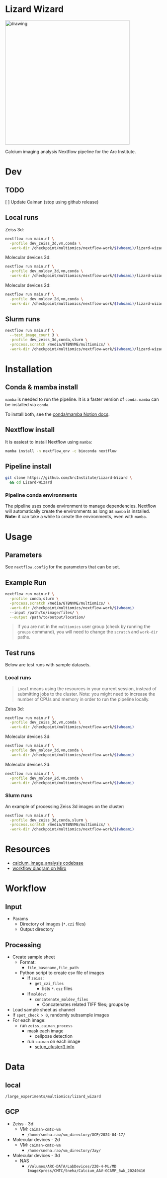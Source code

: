 Lizard Wizard
=============

<img src="./img/lizard-wizard.png" alt="drawing" width="400"/>

Calcium imaging analysis Nextflow pipeline for the Arc Institute.

# Dev

## TODO

[ ] Update Caiman (stop using github release)

## Local runs

Zeiss 3d:

```bash
nextflow run main.nf \
  -profile dev_zeiss_3d,vm,conda \
  -work-dir /checkpoint/multiomics/nextflow-work/$(whoami)/lizard-wizard
```

Molecular devices 3d:

```bash
nextflow run main.nf \
  -profile dev_moldev_3d,vm,conda \
  -work-dir /checkpoint/multiomics/nextflow-work/$(whoami)/lizard-wizard
```

Molecular devices 2d:

```bash
nextflow run main.nf \
  -profile dev_moldev_2d,vm,conda \
  -work-dir /checkpoint/multiomics/nextflow-work/$(whoami)/lizard-wizard
```

## Slurm runs

```bash
nextflow run main.nf \
  --test_image_count 3 \
  -profile dev_zeiss_3d,conda,slurm \
  -process.scratch /media/8TBNVME/multiomics/ \
  -work-dir /checkpoint/multiomics/nextflow-work/$(whoami)/lizard-wizard
```

# Installation

## Conda & mamba install

`mamba` is needed to run the pipeline. It is a faster version of `conda`. `mamba` can be installed via `conda`. 

To install both, see the [conda/mamba Notion docs](https://www.notion.so/arcinstitute/Conda-Mamba-8106bed9553d46cca1af4e10f486bec2).

## Nextflow install

It is easiest to install Nextflow using `mamba`:

```bash
mamba install -n nextflow_env -c bioconda nextflow
```

## Pipeline install

```bash
git clone https://github.com/ArcInstitute/Lizard-Wizard \
  && cd Lizard-Wizard
```

### Pipeline conda environments 

The pipeline uses conda environment to manage dependencies. 
Nextflow will automatically create the environments as long as `mamba` is installed.
**Note:** it can take a while to create the environments, even with `mamba`.


# Usage

## Parameters 

See `nextflow.config` for the parameters that can be set.

## Example Run

```bash
nextflow run main.nf \
  -profile conda,slurm \
  -process.scratch /media/8TBNVME/multiomics/ \
  -work-dir /checkpoint/multiomics/nextflow-work/$(whoami)
  --input /path/to/image/files/ \
  --output /path/to/output/location/
```

> If you are not in the `multiomics` user group (check by running the `groups` command), 
> you will need to change the `scratch` and `work-dir` paths.

## Test runs

Below are test runs with sample datasets.

### Local runs 

> `Local` means using the resources in your current session, instead of submitting jobs to the cluster.
>  Note: you might need to increase the number of CPUs and memory in order to run the pipeline locally.

Zeiss 3d:

```bash
nextflow run main.nf \
  -profile dev_zeiss_3d,vm,conda \
  -work-dir /checkpoint/multiomics/nextflow-work/$(whoami)
```

Molecular devices 3d:

```bash
nextflow run main.nf \
  -profile dev_moldev_3d,vm,conda \
  -work-dir /checkpoint/multiomics/nextflow-work/$(whoami)
```

Molecular devices 2d:

```bash
nextflow run main.nf \
  -profile dev_moldev_2d,vm,conda \
  -work-dir /checkpoint/multiomics/nextflow-work/$(whoami)
```

### Slurm runs

An example of processing Zeiss 3d images on the cluster:

```bash
nextflow run main.nf \
  -profile dev_zeiss_3d,conda,slurm \
  -process.scratch /media/8TBNVME/multiomics/ \
  -work-dir /checkpoint/multiomics/nextflow-work/$(whoami)
```

# Resources

* [calcium_image_analysis codebase](https://github.com/ArcInstitute/calcium_image_analysis)
* [workflow diagram on Miro](https://miro.com/welcomeonboard/SVJGR3Z3QzVqYUFrdWN4RWxqTG9kYXd5d0UwcDZBdXlOMzVlO[…]1RU4wanwzNDU4NzY0NTkzMTk5MTQwMzg4fDI=?share_link_id=667093308277)

# Workflow

## Input

* Params
  * Directory of images (`*.czi` files)
  * Output directory

## Processing

* Create sample sheet
  * Format: 
    * `file_basename,file_path`
  * Python script to create csv file of images
    * If `zeiss`: 
      * `get_czi_files`
        * lists `*.csz` files
    * If `moldev`: 
      * `concatenate_moldev_files`
        * Concatenates related TIFF files; groups by 
* Load sample sheet as channel
* If `spot_check > 0`, randomly subsample images
* For each image:
  * run `zeiss_caiman_process` 
    * mask each image
      * cellpose detection
    * run `caiman` on each image
      * [setup_cluster() info](https://github.com/flatironinstitute/CaImAn/blob/e7e86411e80639c81d8ea58026660913739704f7/docs/source/Getting_Started.rst#cluster-setup-and-shutdown)
  

# Data 

## local

`/large_experiments/multiomics/lizard_wizard`

## GCP

* Zeiss - 3d
  * VM: `caiman-cmtc-vm`
    * `/home/sneha.rao/vm_directory/GCP/2024-04-17/`
* Molecular devices - 2d
  * VM: `caiman-cmtc-vm`
    * `/home/sneha.rao/vm_directory/Jay/`
* Molecular devices - 3d
  * NAS
    * `/Volumes/ARC-DATA/LabDevices/220-4-ML/MD ImageXpress/CMTC/Sneha/Calcium_AAV-GCAMP_6wk_20240416`

